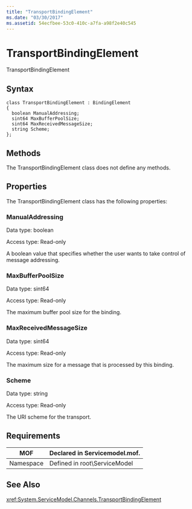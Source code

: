 ```yaml
---
title: "TransportBindingElement"
ms.date: "03/30/2017"
ms.assetid: 54ecfbee-53c0-410c-a7fa-a98f2e40c545
---
```

# TransportBindingElement
TransportBindingElement  

## Syntax  

```  
class TransportBindingElement : BindingElement  
{  
  boolean ManualAddressing;  
  sint64 MaxBufferPoolSize;  
  sint64 MaxReceivedMessageSize;  
  string Scheme;  
};  
```  

## Methods  
 The TransportBindingElement class does not define any methods.  

## Properties  
 The TransportBindingElement class has the following properties:  

### ManualAddressing  
 Data type: boolean  

 Access type: Read-only  

 A boolean value that specifies whether the user wants to take control of message addressing.  

### MaxBufferPoolSize  
 Data type: sint64  

 Access type: Read-only  

 The maximum buffer pool size for the binding.  

### MaxReceivedMessageSize  
 Data type: sint64  

 Access type: Read-only  

 The maximum size for a message that is processed by this binding.  

### Scheme  
 Data type: string  

 Access type: Read-only  

 The URI scheme for the transport.  

## Requirements  


|MOF|Declared in Servicemodel.mof.|  
|---------|-----------------------------------|  
|Namespace|Defined in root\ServiceModel|  

## See Also  
 <xref:System.ServiceModel.Channels.TransportBindingElement>
